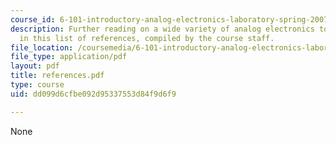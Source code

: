 ```yaml
---
course_id: 6-101-introductory-analog-electronics-laboratory-spring-2007
description: Further reading on a wide variety of analog electronics topics is suggested
  in this list of references, compiled by the course staff.
file_location: /coursemedia/6-101-introductory-analog-electronics-laboratory-spring-2007/dd099d6cfbe092d95337553d84f9d6f9_references.pdf
file_type: application/pdf
layout: pdf
title: references.pdf
type: course
uid: dd099d6cfbe092d95337553d84f9d6f9

---
```

None